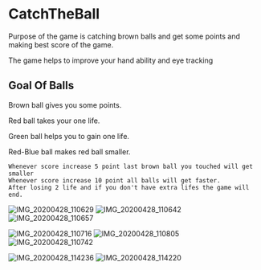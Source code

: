 # CatchTheBall

Purpose of the game is catching brown balls and get some points and making best score of the game.

The game helps to improve your hand ability and eye tracking

## Goal Of Balls

Brown ball gives you some points.

Red ball takes your one life.

Green ball helps you to gain one life.

Red-Blue ball makes red ball smaller.

    Whenever score increase 5 point last brown ball you touched will get smaller
    Whenever score increase 10 point all balls will get faster.
    After losing 2 life and if you don't have extra lifes the game will end.

![IMG_20200428_110629](https://user-images.githubusercontent.com/26170070/80463865-93933880-8941-11ea-9a50-70def2543313.jpg)
![IMG_20200428_110642](https://user-images.githubusercontent.com/26170070/80464220-28963180-8942-11ea-8eea-43484aeb2793.jpg)
![IMG_20200428_110657](https://user-images.githubusercontent.com/26170070/80464244-2f24a900-8942-11ea-87e8-3460d6f43d43.jpg)

![IMG_20200428_110716](https://user-images.githubusercontent.com/26170070/80464266-364bb700-8942-11ea-8a87-05178e57ff46.jpg)
![IMG_20200428_110805](https://user-images.githubusercontent.com/26170070/80464277-3d72c500-8942-11ea-8176-9b792db5f822.jpg)
![IMG_20200428_110742](https://user-images.githubusercontent.com/26170070/80464292-42d00f80-8942-11ea-8025-1b4c4100dd6b.jpg)

![IMG_20200428_114236](https://user-images.githubusercontent.com/26170070/80466756-a27bea00-8945-11ea-904f-38f7b73676ed.jpg)
![IMG_20200428_114220](https://user-images.githubusercontent.com/26170070/80466749-a1e35380-8945-11ea-8bae-037363a46d39.jpg)
